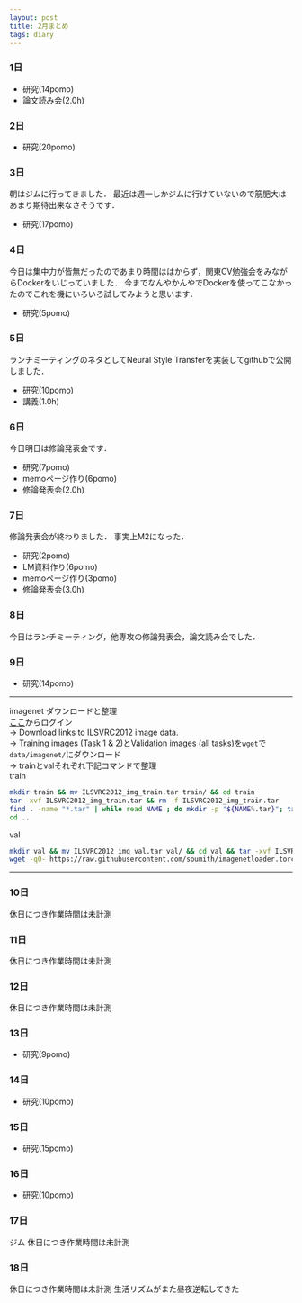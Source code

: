 ```yaml
---
layout: post
title: 2月まとめ
tags: diary
---
```


### 1日
* 研究(14pomo)
* 論文読み会(2.0h)

### 2日
* 研究(20pomo)

### 3日
朝はジムに行ってきました．
最近は週一しかジムに行けていないので筋肥大はあまり期待出来なさそうです．
* 研究(17pomo)

### 4日
今日は集中力が皆無だったのであまり時間ははからず，関東CV勉強会をみながらDockerをいじっていました．
今までなんやかんやでDockerを使ってこなかったのでこれを機にいろいろ試してみようと思います．
* 研究(5pomo)

### 5日
ランチミーティングのネタとしてNeural Style Transferを実装してgithubで公開しました．
* 研究(10pomo)
* 講義(1.0h)

### 6日
今日明日は修論発表会です．
* 研究(7pomo)
* memoページ作り(6pomo)
* 修論発表会(2.0h)

### 7日
修論発表会が終わりました．
事実上M2になった．
* 研究(2pomo)
* LM資料作り(6pomo)
* memoページ作り(3pomo)
* 修論発表会(3.0h)

### 8日
今日はランチミーティング，他専攻の修論発表会，論文読み会でした．

### 9日
* 研究(14pomo)

---
imagenet ダウンロードと整理  
[ここ](http://image-net.org/download-images)からログイン  
-> Download links to ILSVRC2012 image data.  
-> Training images (Task 1 & 2)とValidation images (all tasks)を`wget`で`data/imagenet/`にダウンロード  
-> trainとvalそれぞれ下記コマンドで整理  
train
```bash
mkdir train && mv ILSVRC2012_img_train.tar train/ && cd train
tar -xvf ILSVRC2012_img_train.tar && rm -f ILSVRC2012_img_train.tar
find . -name "*.tar" | while read NAME ; do mkdir -p "${NAME%.tar}"; tar -xvf "${NAME}" -C "${NAME%.tar}"; rm -f "${NAME}"; done
cd ..
```
val
```bash
mkdir val && mv ILSVRC2012_img_val.tar val/ && cd val && tar -xvf ILSVRC2012_img_val.tar
wget -qO- https://raw.githubusercontent.com/soumith/imagenetloader.torch/master/valprep.sh | bash
```
---

### 10日
休日につき作業時間は未計測

### 11日
休日につき作業時間は未計測

### 12日
休日につき作業時間は未計測

### 13日
* 研究(9pomo)

### 14日
* 研究(10pomo)

### 15日
* 研究(15pomo)

### 16日
* 研究(10pomo)

### 17日
ジム
休日につき作業時間は未計測

### 18日
休日につき作業時間は未計測
生活リズムがまた昼夜逆転してきた